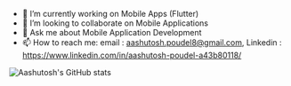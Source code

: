 - 🔭 I’m currently working on Mobile Apps (Flutter)
- 👯 I’m looking to collaborate on Mobile Applications
- 💬 Ask me about Mobile Application Development
- 📫 How to reach me: email : aashutosh.poudel8@gmail.com, Linkedin : https://www.linkedin.com/in/aashutosh-poudel-a43b80118/


![Aashutosh's GitHub stats](https://github-readme-stats.vercel.app/api?username=aashutosh-IS&count_private=true)
